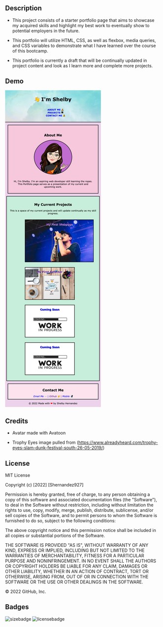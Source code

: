 # <Portofino>

## Description

- This project consists of a starter portfolio page that aims to showcase my acquired skills and highlight my best work to eventually show to potential employers in the future.

- This portfolio will utilize HTML, CSS, as well as flexbox, media queries, and CSS variables to demonstrate what I have learned over the course of this bootcamp.

- This portfolio is currently a draft that will be continually updated in project content and look as I learn more and complete more projects.


## Demo

![screenshotimage](./assets/images/portfolioscreenshot.png)


## Credits

- Avatar made with Avatoon

- Trophy Eyes image pulled from (https://www.alreadyheard.com/trophy-eyes-slam-dunk-festival-south-26-05-2019/)


## License

MIT License

Copyright (c) [2022] [Shernandez927]

Permission is hereby granted, free of charge, to any person obtaining a copy
of this software and associated documentation files (the "Software"), to deal
in the Software without restriction, including without limitation the rights
to use, copy, modify, merge, publish, distribute, sublicense, and/or sell
copies of the Software, and to permit persons to whom the Software is
furnished to do so, subject to the following conditions:

The above copyright notice and this permission notice shall be included in all
copies or substantial portions of the Software.

THE SOFTWARE IS PROVIDED "AS IS", WITHOUT WARRANTY OF ANY KIND, EXPRESS OR
IMPLIED, INCLUDING BUT NOT LIMITED TO THE WARRANTIES OF MERCHANTABILITY,
FITNESS FOR A PARTICULAR PURPOSE AND NONINFRINGEMENT. IN NO EVENT SHALL THE
AUTHORS OR COPYRIGHT HOLDERS BE LIABLE FOR ANY CLAIM, DAMAGES OR OTHER
LIABILITY, WHETHER IN AN ACTION OF CONTRACT, TORT OR OTHERWISE, ARISING FROM,
OUT OF OR IN CONNECTION WITH THE SOFTWARE OR THE USE OR OTHER DEALINGS IN THE
SOFTWARE.

© 2022 GitHub, Inc.


## Badges

![sizebadge](https://img.shields.io/github/repo-size/shernandez927/portofino?style=for-the-badge)
![licensebadge](https://img.shields.io/github/license/shernandez927/portofino?style=for-the-badge)

